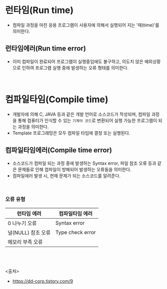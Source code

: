 # 런타임(Run time)
- 컴파일 과정을 마친 응용 프로그램이 사용자에 의해서 실행되어 지는 '때(time)'를 의미한다.

## 런타임에러(Run time error)
- 이미 컴파일이 완료되어 프로그램이 실행중임에도 불구하고, 의도치 않은 예외상황으로 인하여 프로그램 실행 중에 발생하는 오류 형태를 의미한다.

 <br>

# 컴파일타임(Compile time)
- 개발자에 의해 C, JAVA 등과 같은 개발 언어로 소스코드가 작성되며, 컴파일 과정을 통해 컴퓨터가 인식할 수 있는 `기계어 코드`로 변환되어 실행 가능한 프로그램이 되는 과정을 의미한다.
- Template 프로그래밍은 모두 컴파일 타임에 결정 또는 실행된다.

## 컴파일타임에러(Compile time error)
- 소스코드가 컴파일 되는 과정 중에 발생하는 Syntax error, 파일 참조 오류 등과 같은 문제들로 인해 컴파일이 방해되어 발생하는 오류들을 의미한다.
- 컴파일에러 발생 시, 현재 문제가 되는 소스코드를 알려준다.

 <br>

### 오류 유형

|런타임 에러	| 컴파일타임 에러 |
|-------------|------------------|
|0 나누기 오류|Syntax error|
|널(NULL) 참조 오류|Type check error|
|메모리 부족 오류|


<br><br><br>
<출처>
- https://dd-corp.tistory.com/9
